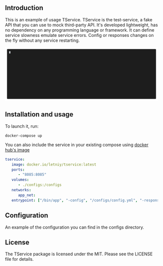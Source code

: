 Introduction
------------

This is an example of usage TService. TService is the test-service, a fake API that you can use to mock third-party API. It's developed lightweight, has no dependency on any programming language or framework.  It can define service slowness emulate service errors. Config or responses changes on the fly without any service restarting.

<p align="center"><img src="/assets/usage.gif?raw=true"/></p>


Installation and usage
-------------

To launch it, run:

    docker-compose up

You can also include the service in your existing compose using [docker hub's image](https://hub.docker.com/repository/docker/letniy/tservice)

```yml
tservice:
   image: docker.io/letniy/tservice:latest
   ports:
      - "8085:8085"
   volumes:
      - ./configs:/configs
   networks:
      app_net:
   entrypoint: ["/bin/app", "-config", "/configs/config.yml", "-responsePath", "/configs/responses", "-port", "8085"]
```

Configuration
-------------

An example of the configuration you can find in the configs directory.

License
-------

The TService package is licensed under the MIT. Please see the LICENSE file for details.